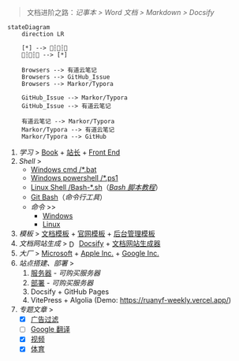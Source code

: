 > 文档进阶之路：*记事本 > Word 文档 > Markdown > Docsify*

```mermaid
stateDiagram
    direction LR
    
    [*] --> 🛫┆🥳┆🛬
    🛫┆🥳┆🛬 --> [*]    
    
    Browsers --> 有道云笔记
    Browsers --> GitHub_Issue
    Browsers --> Markor/Typora
    
    GitHub_Issue --> Markor/Typora
    GitHub_Issue --> 有道云笔记

    有道云笔记 --> Markor/Typora
    Markor/Typora --> 有道云笔记
    Markor/Typora --> GitHub
```

1. *学习* > [Book](home/book.md) + [站长](home/good-share.md) + [Front End](front-end/#学习资源)
2. _Shell_ >
    - [Windows cmd /*.bat](os/windows/README.md#windows-bat-脚本)
    - [Windows powershell /*.ps1](os/windows/README.md#windows-powershell)
    -  [Linux Shell /Bash-*.sh](os/linux/linux-shell.md)（[*Bash 脚本教程*](https://wangdoc.com/bash/)）
    - [Git Bash](https://git-scm.com/book/en/v2/Appendix-A:-Git-in-Other-Environments-Git-in-Bash)（*命令行工具*）
    - _命令_ >>
        - [Windows](os/windows/windows-cli.md)
        - [Linux](os/linux/linux%20指令.md)
3. _模板_ > [文档模板](home/document-template.md) + [官网模板](开发框架/official-website.md) + [后台管理模板](开发框架/后台模板/README.md)
4. _文档网站生成_ > <img src="../../_media/favicon-docsify.ico" alt="Docsify" valign="middle" width="16" /> [Docsify](os/tools/docsify.md) + [文档网站生成器](开发框架/README.md#文档网站生成器)
5. _大厂_ > [Microsoft]() + [Apple Inc.]() + [Google Inc.](os/tools/google.md)
6. _站点搭建、部署_ > 
    1. [服务器](essential/hosting.md) - *可购买服务器*
    2. [部署](project/README.md#部署) - *可购买服务器*
    3. Docsify + GitHub Pages
    4. VitePress + Algolia (Demo: https://ruanyf-weekly.vercel.app/)
7. _专题文章_ >
    - [x] [广告过滤](topic/ad-filter.md) 
    - [ ] [Google 翻译]()
    - [x] [视频](topic/video.md)
    - [x] [体育](topic/sport.md)
